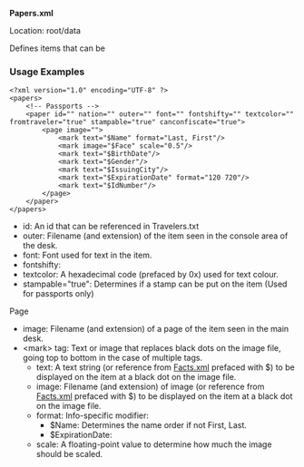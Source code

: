**Papers.xml**

Location: root/data

Defines items that can be 

### Usage Examples

```
<?xml version="1.0" encoding="UTF-8" ?>
<papers>
	<!-- Passports -->
	<paper id="" nation="" outer="" font="" fontshifty="" textcolor="" fromtraveler="true" stampable="true" canconfiscate="true">
		<page image="">
			<mark text="$Name" format="Last, First"/>
			<mark image="$Face" scale="0.5"/>
			<mark text="$BirthDate"/>
			<mark text="$Gender"/>
			<mark text="$IssuingCity"/>
			<mark text="$ExpirationDate" format="120 720"/>
			<mark text="$IdNumber"/>
		</page>
	</paper>
</papers>
```

* id: An id that can be referenced in Travelers.txt
* outer: Filename (and extension) of the item seen in the console area of the desk.
* font: Font used for text in the item.
* fontshifty: 
* textcolor: A hexadecimal code (prefaced by 0x) used for text colour.
* stampable="true": Determines if a stamp can be put on the item (Used for passports only)

Page

* image: Filename (and extension) of a page of the item seen in the main desk.
* \<mark> tag: Text or image that replaces black dots on the image file, going top to bottom in the case of multiple tags.
	* text: A text string (or reference from [Facts.xml](Facts.md) prefaced with $) to be displayed on the item at a black dot on the image file.
	* image: Filename (and extension) of image (or reference from [Facts.xml](Facts.md) prefaced with $) to be displayed on the item at a black dot on the image file.
	* format: Info-specific modifier:
		* $Name: Determines the name order if not First, Last.
		* $ExpirationDate:
	* scale: A floating-point value to determine how much the image should be scaled.
